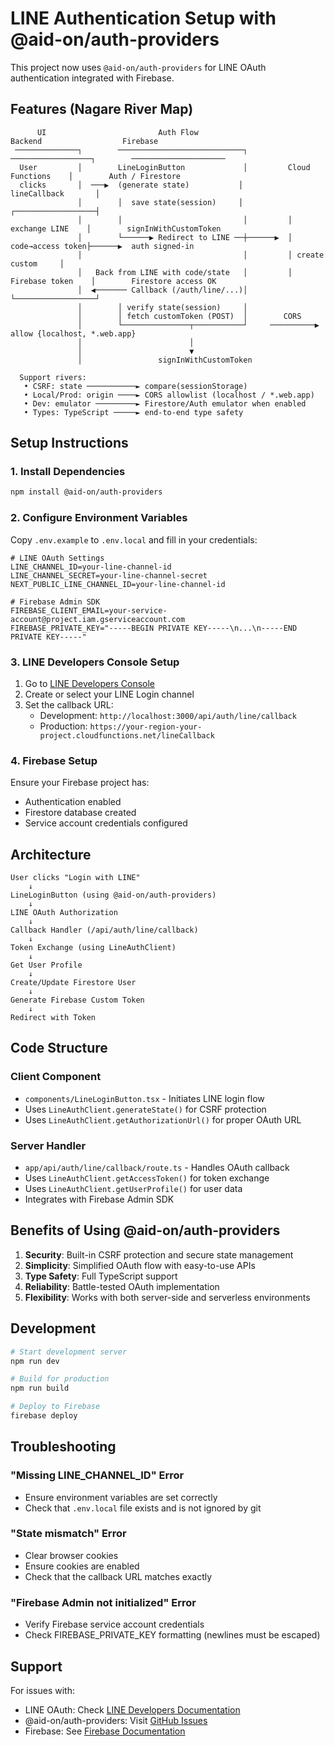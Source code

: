 # LINE Authentication Setup with @aid-on/auth-providers

This project now uses `@aid-on/auth-providers` for LINE OAuth authentication integrated with Firebase.

## Features (Nagare River Map)

```
      UI                         Auth Flow                         Backend                  Firebase
 ──────────────┐        ────────────────────────────┐         ──────────────────┐        ─────────────────────
  User         │        LineLoginButton             │         Cloud Functions    │        Auth / Firestore
  clicks       │  ───▶  (generate state)           │         lineCallback       │
               │        │  save state(session)     │         ┌──────────────────┤
               │        │                           │         │ exchange LINE    │        signInWithCustomToken
               │        └──────▶ Redirect to LINE ──┼──────▶  │ code→access token├──────▶  auth signed-in
               │                                    │         │ create custom     │
               │   Back from LINE with code/state   │         │ Firebase token    │        Firestore access OK
               │  ◀─────── Callback (/auth/line/...)│         └──────────────────┘
               │        │ verify state(session)     │
               │        │ fetch customToken (POST)  │        CORS
               │        └───────────────┬───────────┘     ──────────▶  allow {localhost, *.web.app}
               │                        │
               │                        ▼
               │                 signInWithCustomToken

  Support rivers:
   • CSRF: state ───────────► compare(sessionStorage)
   • Local/Prod: origin ────► CORS allowlist (localhost / *.web.app)
   • Dev: emulator ─────────► Firestore/Auth emulator when enabled
   • Types: TypeScript ─────► end-to-end type safety
```

## Setup Instructions

### 1. Install Dependencies

```bash
npm install @aid-on/auth-providers
```

### 2. Configure Environment Variables

Copy `.env.example` to `.env.local` and fill in your credentials:

```env
# LINE OAuth Settings
LINE_CHANNEL_ID=your-line-channel-id
LINE_CHANNEL_SECRET=your-line-channel-secret
NEXT_PUBLIC_LINE_CHANNEL_ID=your-line-channel-id

# Firebase Admin SDK
FIREBASE_CLIENT_EMAIL=your-service-account@project.iam.gserviceaccount.com
FIREBASE_PRIVATE_KEY="-----BEGIN PRIVATE KEY-----\n...\n-----END PRIVATE KEY-----"
```

### 3. LINE Developers Console Setup

1. Go to [LINE Developers Console](https://developers.line.biz/)
2. Create or select your LINE Login channel
3. Set the callback URL:
   - Development: `http://localhost:3000/api/auth/line/callback`
   - Production: `https://your-region-your-project.cloudfunctions.net/lineCallback`

### 4. Firebase Setup

Ensure your Firebase project has:
- Authentication enabled
- Firestore database created
- Service account credentials configured

## Architecture

```
User clicks "Login with LINE"
    ↓
LineLoginButton (using @aid-on/auth-providers)
    ↓
LINE OAuth Authorization
    ↓
Callback Handler (/api/auth/line/callback)
    ↓
Token Exchange (using LineAuthClient)
    ↓
Get User Profile
    ↓
Create/Update Firestore User
    ↓
Generate Firebase Custom Token
    ↓
Redirect with Token
```

## Code Structure

### Client Component
- `components/LineLoginButton.tsx` - Initiates LINE login flow
- Uses `LineAuthClient.generateState()` for CSRF protection
- Uses `LineAuthClient.getAuthorizationUrl()` for proper OAuth URL

### Server Handler
- `app/api/auth/line/callback/route.ts` - Handles OAuth callback
- Uses `LineAuthClient.getAccessToken()` for token exchange
- Uses `LineAuthClient.getUserProfile()` for user data
- Integrates with Firebase Admin SDK

## Benefits of Using @aid-on/auth-providers

1. **Security**: Built-in CSRF protection and secure state management
2. **Simplicity**: Simplified OAuth flow with easy-to-use APIs
3. **Type Safety**: Full TypeScript support
4. **Reliability**: Battle-tested OAuth implementation
5. **Flexibility**: Works with both server-side and serverless environments

## Development

```bash
# Start development server
npm run dev

# Build for production
npm run build

# Deploy to Firebase
firebase deploy
```

## Troubleshooting

### "Missing LINE_CHANNEL_ID" Error
- Ensure environment variables are set correctly
- Check that `.env.local` file exists and is not ignored by git

### "State mismatch" Error
- Clear browser cookies
- Ensure cookies are enabled
- Check that the callback URL matches exactly

### "Firebase Admin not initialized" Error
- Verify Firebase service account credentials
- Check FIREBASE_PRIVATE_KEY formatting (newlines must be escaped)

## Support

For issues with:
- LINE OAuth: Check [LINE Developers Documentation](https://developers.line.biz/en/docs/line-login/)
- @aid-on/auth-providers: Visit [GitHub Issues](https://github.com/Aid-On/auth-providers-ts/issues)
- Firebase: See [Firebase Documentation](https://firebase.google.com/docs)
